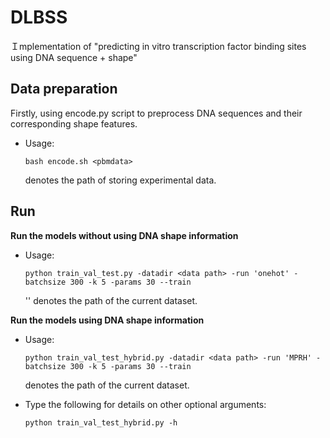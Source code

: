 # DLBSS
Ｉmplementation of "predicting in vitro transcription factor binding sites using DNA sequence + shape"

## Data preparation
Firstly, using encode.py script to preprocess DNA sequences and their corresponding shape features.
+ Usage:
  ```
  bash encode.sh <pbmdata>
  ```
  <pbmdata> denotes the path of storing experimental data.

## Run 
**Run the models without using DNA shape information**
+ Usage:
  ```
  python train_val_test.py -datadir <data path> -run 'onehot' -batchsize 300 -k 5 -params 30 --train
  ```
  '<data path>' denotes the path of the current dataset.
 
**Run the models using DNA shape information**
+ Usage:
  ```
  python train_val_test_hybrid.py -datadir <data path> -run 'MPRH' -batchsize 300 -k 5 -params 30 --train
  ```
  <data path> denotes the path of the current dataset.

+ Type the following for details on other optional arguments:
	```
  python train_val_test_hybrid.py -h
	```
